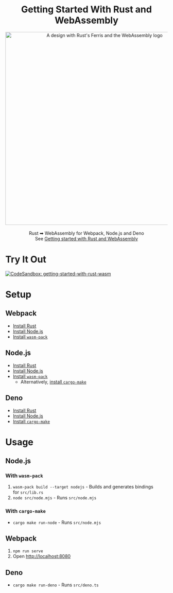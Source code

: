 <h1 align="center">Getting Started With Rust and WebAssembly</h1>

<p align="center">
  <img width="600" alt="A design with Rust's Ferris and the WebAssembly logo" src=https://github.com/grafbase/getting-started-with-rust-wasm/assets/14347895/384e5505-d68d-466a-a280-5fd95eb52853" /><br /><br />
  Rust ➡ WebAssembly for Webpack, Node.js and Deno<br />See <a href="https://grafbase.com/blog/getting-started-with-rust-and-webassembly">Getting started with Rust and WebAssembly</a>
</p>

# Try It Out

<a href="https://codesandbox.io/p/sandbox/github/grafbase/getting-started-with-rust-wasm"><img alt="CodeSandbox: getting-started-with-rust-wasm" src="https://img.shields.io/badge/CodeSandbox-getting--started--with--rust--wasm-866eff?labelColor=343434" /></a>

# Setup

## Webpack

- [Install Rust](https://www.rust-lang.org/learn/get-started)
- [Install Node.js](https://nodejs.org/)
- [Install `wasm-pack`](https://rustwasm.github.io/wasm-pack/installer/)

## Node.js

- [Install Rust](https://www.rust-lang.org/learn/get-started)
- [Install Node.js](https://nodejs.org/)
- [Install `wasm-pack`](https://rustwasm.github.io/wasm-pack/installer/)
  - Alternatively, [install `cargo-make`](https://github.com/sagiegurari/cargo-make#installation)

## Deno

- [Install Rust](https://www.rust-lang.org/learn/get-started)
- [Install Node.js](https://nodejs.org/)
- [Install `cargo-make`](https://github.com/sagiegurari/cargo-make#installation)

# Usage

## Node.js

### With `wasm-pack`

1. `wasm-pack build --target nodejs` - Builds and generates bindings for `src/lib.rs`
2. `node src/node.mjs` - Runs `src/node.mjs`

### With `cargo-make`

- `cargo make run-node` - Runs `src/node.mjs`

## Webpack

1. `npm run serve`
2. Open [http://localhost:8080](http://localhost:8080/)

## Deno

- `cargo make run-deno` - Runs `src/deno.ts`
